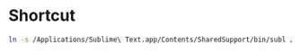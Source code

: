 # Shortcut

```sh
ln -s /Applications/Sublime\ Text.app/Contents/SharedSupport/bin/subl /usr/local/bin/subl
```

